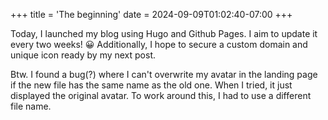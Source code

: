 +++
title = 'The beginning'
date = 2024-09-09T01:02:40-07:00
+++

Today, I launched my blog using Hugo and Github Pages. I aim to update it every two weeks! 😀
Additionally, I hope to secure a custom domain and unique icon ready by my next post.

Btw. I found a bug(?) where I can't overwrite my avatar in the landing page if the new file has the same name as the old one. When I tried, it just displayed the original avatar. To work around this, I had to use a different file name.
